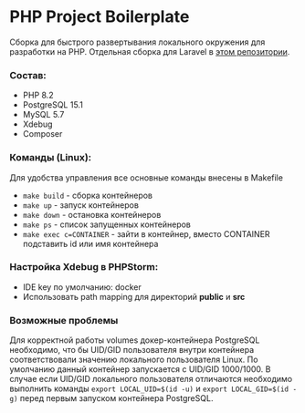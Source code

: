 # PHP Project Boilerplate
Сборка для быстрого развертывания локального окружения для разработки на PHP.
Отдельная сборка для Laravel в [этом репозитории](https://github.com/A-Nikolaefff/laravel-project-boilerplate).

### Состав:
* PHP 8.2
* PostgreSQL 15.1
* MySQL 5.7
* Xdebug
* Composer

### Команды (Linux):
Для удобства управления все основные команды внесены в Makefile

* ```make build``` - сборка контейнеров
* ```make up``` - запуск контейнеров 
* ```make down``` - остановка контейнеров 
* ```make ps``` - список запущенных контейнеров 
* ```make exec c=CONTAINER``` - зайти в контейнер, вместо CONTAINER подставить id или имя контейнера

### Настройка Xdebug в PHPStorm:
* IDE key по умолчанию: docker
* Использовать path mapping для директорий **public** и **src**

### Возможные проблемы 

Для корректной работы volumes докер-контейнера PostgreSQL необходимо, 
что бы UID/GID пользователя внутри контейнера соответствовали значению
локального пользователя Linux. По умолчанию данный контейнер запускается 
с UID/GID 1000/1000. В случае если UID/GID локального пользователя отличаются 
необходимо выполнить команды ```export LOCAL_UID=$(id -u)``` и ```export LOCAL_GID=$(id -g)```
перед первым запуском контейнера PostgreSQL.